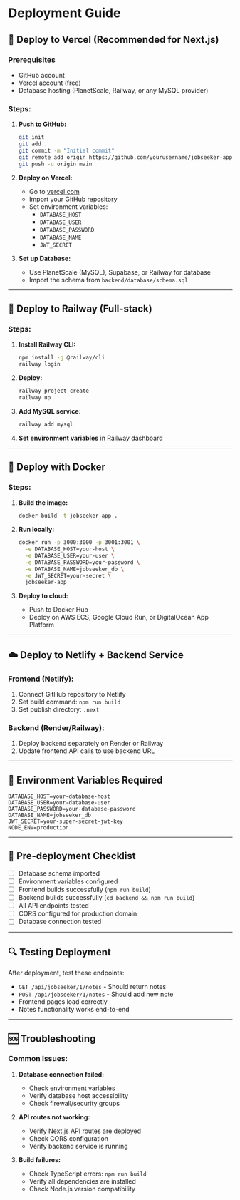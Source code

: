 # Deployment Guide

## 🚀 Deploy to Vercel (Recommended for Next.js)

### Prerequisites
- GitHub account
- Vercel account (free)
- Database hosting (PlanetScale, Railway, or any MySQL provider)

### Steps:
1. **Push to GitHub:**
   ```bash
   git init
   git add .
   git commit -m "Initial commit"
   git remote add origin https://github.com/yourusername/jobseeker-app.git
   git push -u origin main
   ```

2. **Deploy on Vercel:**
   - Go to [vercel.com](https://vercel.com)
   - Import your GitHub repository
   - Set environment variables:
     - `DATABASE_HOST`
     - `DATABASE_USER`
     - `DATABASE_PASSWORD`
     - `DATABASE_NAME`
     - `JWT_SECRET`

3. **Set up Database:**
   - Use PlanetScale (MySQL), Supabase, or Railway for database
   - Import the schema from `backend/database/schema.sql`

---

## 🚂 Deploy to Railway (Full-stack)

### Steps:
1. **Install Railway CLI:**
   ```bash
   npm install -g @railway/cli
   railway login
   ```

2. **Deploy:**
   ```bash
   railway project create
   railway up
   ```

3. **Add MySQL service:**
   ```bash
   railway add mysql
   ```

4. **Set environment variables** in Railway dashboard

---

## 🐳 Deploy with Docker

### Steps:
1. **Build the image:**
   ```bash
   docker build -t jobseeker-app .
   ```

2. **Run locally:**
   ```bash
   docker run -p 3000:3000 -p 3001:3001 \
     -e DATABASE_HOST=your-host \
     -e DATABASE_USER=your-user \
     -e DATABASE_PASSWORD=your-password \
     -e DATABASE_NAME=jobseeker_db \
     -e JWT_SECRET=your-secret \
     jobseeker-app
   ```

3. **Deploy to cloud:**
   - Push to Docker Hub
   - Deploy on AWS ECS, Google Cloud Run, or DigitalOcean App Platform

---

## ☁️ Deploy to Netlify + Backend Service

### Frontend (Netlify):
1. Connect GitHub repository to Netlify
2. Set build command: `npm run build`
3. Set publish directory: `.next`

### Backend (Render/Railway):
1. Deploy backend separately on Render or Railway
2. Update frontend API calls to use backend URL

---

## 🔧 Environment Variables Required

```env
DATABASE_HOST=your-database-host
DATABASE_USER=your-database-user
DATABASE_PASSWORD=your-database-password
DATABASE_NAME=jobseeker_db
JWT_SECRET=your-super-secret-jwt-key
NODE_ENV=production
```

---

## 📝 Pre-deployment Checklist

- [ ] Database schema imported
- [ ] Environment variables configured
- [ ] Frontend builds successfully (`npm run build`)
- [ ] Backend builds successfully (`cd backend && npm run build`)
- [ ] All API endpoints tested
- [ ] CORS configured for production domain
- [ ] Database connection tested

---

## 🔍 Testing Deployment

After deployment, test these endpoints:
- `GET /api/jobseeker/1/notes` - Should return notes
- `POST /api/jobseeker/1/notes` - Should add new note
- Frontend pages load correctly
- Notes functionality works end-to-end

---

## 🆘 Troubleshooting

### Common Issues:
1. **Database connection failed:**
   - Check environment variables
   - Verify database host accessibility
   - Check firewall/security groups

2. **API routes not working:**
   - Verify Next.js API routes are deployed
   - Check CORS configuration
   - Verify backend service is running

3. **Build failures:**
   - Check TypeScript errors: `npm run build`
   - Verify all dependencies are installed
   - Check Node.js version compatibility
